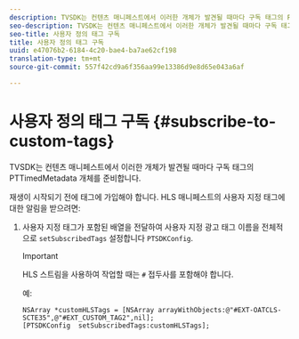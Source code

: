 ```yaml
---
description: TVSDK는 컨텐츠 매니페스트에서 이러한 개체가 발견될 때마다 구독 태그의 PTTimedMetadata 개체를 준비합니다.
seo-description: TVSDK는 컨텐츠 매니페스트에서 이러한 개체가 발견될 때마다 구독 태그의 PTTimedMetadata 개체를 준비합니다.
seo-title: 사용자 정의 태그 구독
title: 사용자 정의 태그 구독
uuid: e47076b2-6184-4c20-bae4-ba7ae62cf198
translation-type: tm+mt
source-git-commit: 557f42cd9a6f356aa99e13386d9e8d65e043a6af

---
```



# 사용자 정의 태그 구독 {#subscribe-to-custom-tags}

TVSDK는 컨텐츠 매니페스트에서 이러한 개체가 발견될 때마다 구독 태그의 PTTimedMetadata 개체를 준비합니다.

재생이 시작되기 전에 태그에 가입해야 합니다.
HLS 매니페스트의 사용자 지정 태그에 대한 알림을 받으려면:

1. 사용자 지정 태그가 포함된 배열을 전달하여 사용자 지정 광고 태그 이름을 전체적으로 `setSubscribedTags` 설정합니다 `PTSDKConfig`.

   >[!IMPORTANT]
   >
   >HLS 스트림을 사용하여 작업할 때는 `#` 접두사를 포함해야 합니다.

   예:

   ```
   NSArray *customHLSTags = [NSArray arrayWithObjects:@"#EXT-OATCLS-SCTE35",@"#EXT_CUSTOM_TAG2",nil]; 
   [PTSDKConfig  setSubscribedTags:customHLSTags];
   ```

